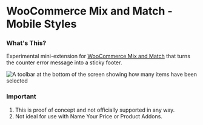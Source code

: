 # WooCommerce Mix and Match - Mobile Styles

### What's This?

Experimental mini-extension for [WooCommerce Mix and Match](https://woocommerce.com/products/woocommerce-mix-and-match-products//) that turns the counter error message into a sticky footer.

![A toolbar at the bottom of the screen showing how many items have been selected](https://user-images.githubusercontent.com/507025/79001591-f4321100-7b0b-11ea-8743-a42a4a13a319.png)

### Important

1. This is proof of concept and not officially supported in any way.
2. Not ideal for use with Name Your Price or Product Addons.
